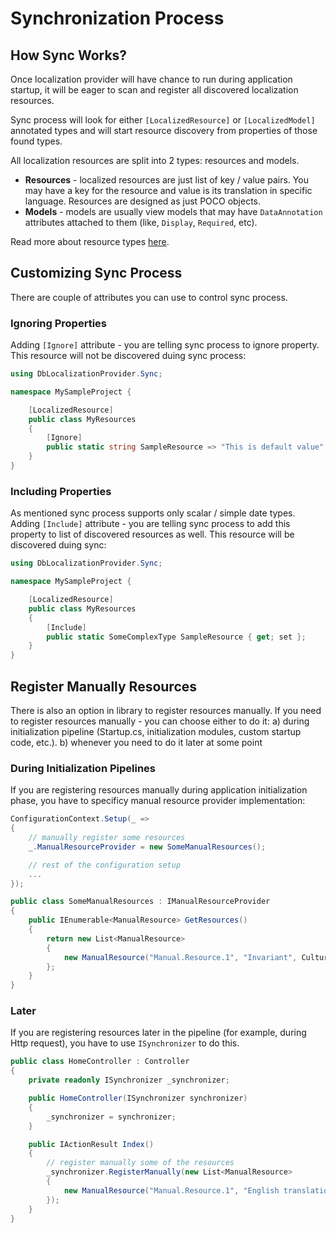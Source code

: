 # Synchronization Process

## How Sync Works?

Once localization provider will have chance to run during application startup, it will be eager to scan and register all discovered localization resources. 

Sync process will look for either `[LocalizedResource]` or `[LocalizedModel]` annotated types and will start resource discovery from properties of those found types.


All localization resources are split into 2 types: resources and models. 

* **Resources** - localized resources are just list of key / value pairs. You may have a key for the resource and value is its translation in specific language. Resources are designed as just POCO objects.
* **Models** - models are usually view models that may have `DataAnnotation` attributes attached to them (like, `Display`, `Required`, etc).

Read more about resource types [here](resource-types.md).


## Customizing Sync Process

There are couple of attributes you can use to control sync process.

### Ignoring Properties

Adding `[Ignore]` attribute - you are telling sync process to ignore property. This resource will not be discovered duing sync process:

```csharp
using DbLocalizationProvider.Sync;

namespace MySampleProject {

    [LocalizedResource]
    public class MyResources
    {
        [Ignore]
        public static string SampleResource => "This is default value";
    }
}
```

### Including Properties

As mentioned sync process supports only scalar / simple date types. Adding `[Include]` attribute - you are telling sync process to add this property to list of discovered resources as well. This resource will be discovered duing sync:

```csharp
using DbLocalizationProvider.Sync;

namespace MySampleProject {

    [LocalizedResource]
    public class MyResources
    {
        [Include]
        public static SomeComplexType SampleResource { get; set };
    }
}
```



## Register Manually Resources
There is also an option in library to register resources manually.
If you need to register resources manually - you can choose either to do it:
a) during initialization pipeline (Startup.cs, initialization modules, custom startup code, etc.).
b) whenever you need to do it later at some point

### During Initialization Pipelines
If you are registering resources manually during application initialization phase, you have to specificy manual resource provider implementation:

```csharp
ConfigurationContext.Setup(_ =>
{
    // manually register some resources
    _.ManualResourceProvider = new SomeManualResources();

    // rest of the configuration setup
    ...
});

public class SomeManualResources : IManualResourceProvider
{
    public IEnumerable<ManualResource> GetResources()
    {
        return new List<ManualResource>
        {
            new ManualResource("Manual.Resource.1", "Invariant", CultureInfo.InvariantCulture)
        };
    }
}
```

### Later
If you are registering resources later in the pipeline (for example, during Http request), you have to use `ISynchronizer` to do this.

```csharp
public class HomeController : Controller
{
    private readonly ISynchronizer _synchronizer;

    public HomeController(ISynchronizer synchronizer)
    {
        _synchronizer = synchronizer;
    }

    public IActionResult Index()
    {
        // register manually some of the resources
        _synchronizer.RegisterManually(new List<ManualResource>
        {
            new ManualResource("Manual.Resource.1", "English translation", new CultureInfo("en"))
        });
    }
}
```
